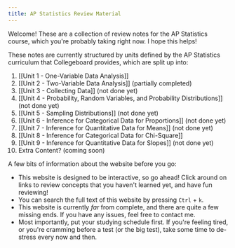```yaml
---
title: AP Statistics Review Material
---
```


Welcome! These are a collection of review notes for the AP Statistics course, which you're probably taking right now. I hope this helps!

These notes are currently structured by units defined by the AP Statistics curriculum that Collegeboard provides, which are split up into:
1. [[Unit 1 - One-Variable Data Analysis]]
2. [[Unit 2 - Two-Variable Data Analysis]] (partially completed)
3. [[Unit 3 - Collecting Data]] (not done yet)
4. [[Unit 4 - Probability, Random Variables, and Probability Distributions]] (not done yet)
5. [[Unit 5 - Sampling Distributions]] (not done yet)
6. [[Unit 6 - Inference for Categorical Data for Proportions]] (not done yet)
7. [[Unit 7 - Inference for Quantitative Data for Means]] (not done yet)
8. [[Unit 8 - Inference for Categorical Data for Chi-Square]]
9. [[Unit 9 - Inference for Quantitative Data for Slopes]] (not done yet)
10. Extra Content? (coming soon)

A few bits of information about the website before you go:
- This website is designed to be interactive, so go ahead! Click around on links to review concepts that you haven't learned yet, and have fun reviewing!
- You can search the full text of this website by pressing `Ctrl` + `k`.
- This website is currently *far* from complete, and there are quite a few missing ends. If you have any issues, feel free to contact me.
- Most importantly, put your studying schedule first. If you're feeling tired, or you're cramming before a test (or the big test), take some time to de-stress every now and then.


